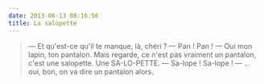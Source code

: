 ```yaml
---
date: 2013-06-13 08:16:56
title: La salopette
---
```


> — Et qu'est-ce qu'il te manque, là, chéri ? 
> — Pan ! Pan ! 
> — Oui mon lapin, ton pantalon. Mais regarde, ce n'est pas vraiment un pantalon, c'est une salopette. Une SA-LO-PETTE. 
> — Sa-lope ! Sa-lope ! 
> — ... oui, bon, on va dire un pantalon alors.

